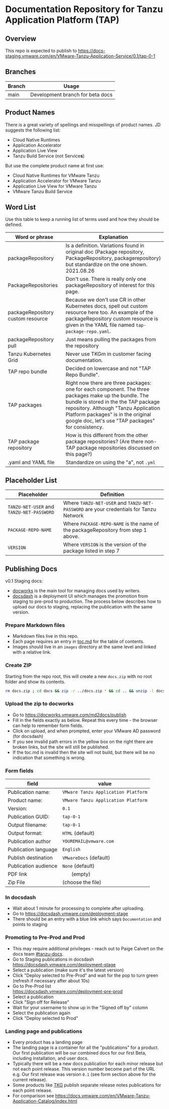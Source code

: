 # Documentation Repository for Tanzu Application Platform (TAP)

## Overview

This repo is expected to publish to https://docs-staging.vmware.com/en/VMware-Tanzu-Application-Service/0.1/tap-0-1

## Branches

| Branch | Usage |
|--------|-------|
| main | Development branch for beta docs |

## Product Names

There is a great variety of spellings and misspellings of product names.
JD suggests the following list:

* Cloud Native Runtimes
* Application Accelerator
* Application Live View
* Tanzu Build Service (not Service**s**)

But use the complete product name at first use:

* Cloud Native Runtimes for VMware Tanzu
* Application Accelerator for VMware Tanzu
* Application Live View for VMware Tanzu
* VMware Tanzu Build Service



## Word List

Use this table to keep a running list of terms used and how they should be defined.

| Word or phrase | Explanation |
|----------------|-------------|
| packageRepository | Is a definition. Variations found in original doc (Package repository, PackageRepository, packagerepository) but standardize on the one shown. 2021.08.26 |
| PackageRepositories | Don't use. There is really only one packageRepository of interest for this page. |
| packageRepository custom resource | Because we don't use CR in other Kubernetes docs, spell out custom resource here too. An example of the packageRepository custom resource is given in the YAML file named `tap-package-repo.yaml`.|
| packageRepository pull | Just means pulling the packages from the repository|
| Tanzu Kubernetes Grid | Never use TKGm in customer facing documentation. |
| TAP repo bundle | Decided on lowercase and not "TAP Repo Bundle".|
| TAP packages | Right now there are three packages: one for each component. The three packages make up the bundle. The bundle is stored in the the TAP package repository. Although "Tanzu Application Platform packages" is in the original google doc, let's use "TAP packages" for consistency.|
| TAP package repository |  How is this different from the other package repositories? (Are there non-TAP package repositories discussed on this page?) |
| .yaml and YAML file | Standardize on using the "a", not `.yml` |


## Placeholder List

| Placeholder | Definition |
|-------------|------------|
| `TANZU-NET-USER` and `TANZU-NET-PASSWORD` | Where `TANZU-NET-USER` and `TANZU-NET-PASSWORD` are your credentials for Tanzu Network |
| `PACKAGE-REPO-NAME`| Where `PACKAGE-REPO-NAME` is the name of the packageRepository from step 1 above.|
| `VERSION` | Where `VERSION` is the version of the package listed in step 7|

## Publishing Docs

v0.1 Staging docs:  

- [docworks](https://docworks.vmware.com/) is the main tool for managing docs used by writers.
- [docsdash](https://docsdash.vmware.com/) is a deployment UI which manages the promotion from staging to pre-prod to production. The process below describes how to upload our docs to staging, replacing the publication with the same version.

### Prepare Markdown files
- Markdown files live in this repo.
- Each page requires an entry in [toc.md](docs/toc.md) for the table of contents.
- Images should live in an `images` directory at the same level and linked with a relative link.

### Create ZIP
Starting from the repo root, this will create a new `docs.zip` with no root folder and show its contents.

```sh
rm docs.zip ; cd docs && zip -r ../docs.zip * && cd .. && unzip -l docs.zip
```

### Upload the zip to docworks
- Go to https://docworks.vmware.com/md2docs/publish
- Fill in the fields exactly as below. Repeat this every time - the browser can help to remember form fields.
- Click on upload, and when prompted, enter your VMware AD password (for docsdash)
- If you see invalid path errors in the yellow box on the right there are broken links, but the site will still be published.
- If the toc.md is invalid then the site will not build, but there will be no indication that something is wrong.

### Form fields

|field|value|
|---|---|
|Publication name:   |`VMware Tanzu Application Platform`|
|Product name:       |`VMware Tanzu Application Platform`|
|Version:            |`0.1`|
|Publication GUID:   |`tap-0-1`|
|Output filename:    |`tap-0-1`|
|Output format:      |`HTML` (default)|
|Publication author  |`YOUREMAIL@vmware.com`|
|Publication language|`English`|
|Publish destination |`VMwareDocs` (default)|
|Publication audience|`None` (default)|
|PDF link            |`   ` (empty)|
|Zip File            |(choose the file)|

### In docsdash
- Wait about 1 minute for processing to complete after uploading.
- Go to https://docsdash.vmware.com/deployment-stage
- There should be an entry with a blue link which says `Documentation` and points to staging

### Promoting to Pre-Prod and Prod
- This may require additional privileges - reach out to Paige Calvert on the docs team [#tanzu-docs](https://vmware.slack.com/archives/C055V2M0H).
- Go to Staging publications in docsdash  
  https://docsdash.vmware.com/deployment-stage
- Select a publication (make sure it's the latest version)
- Click "Deploy selected to Pre-Prod" and wait for the pop to turn green (refresh if necessary after about 10s)
- Go to Pre-Prod list  
  https://docsdash.vmware.com/deployment-pre-prod
- Select a publication
- Click "Sign off for Release"
- Wait for your username to show up in the "Signed off by" column
- Select the publication again
- Click "Deploy selected to Prod"

### Landing page and publications
- Every product has a landing page
- The landing page is a container for all the "publications" for a product. Our first publication will be our combined docs for our first Beta, including installation, and user docs.
- Typically there will be a new docs publication for each minor release but not each point release. This version number become part of the URL e.g. Our first release was version `0.1` (see form section above for the current release).
- Some products like [TKG](https://docs.vmware.com/en/VMware-Tanzu-Kubernetes-Grid/index.html) publish separate release notes publications for each point release.
- For comparison see https://docs.vmware.com/en/VMware-Tanzu-Application-Catalog/index.html
